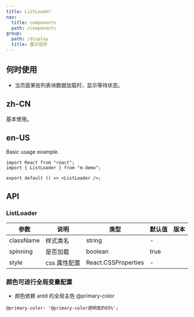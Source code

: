 ```yaml
---
title: ListLoader
nav:
  title: components
  path: /components
group:
  path: /display
  title: 展示组件
---
```

## 何时使用

- 当页面某些列表块数据加载时，显示等待状态。

## zh-CN

基本使用。

## en-US

Basic usage example.

```tsx
import React from "react";
import { ListLoader } from "m-demo";

export default () => <ListLoader />;  
```


## API

### ListLoader

| 参数      | 说明         | 类型                | 默认值 | 版本 |
| --------- | ------------ | ------------------- | ------ | ---- |
| className | 样式类名     | string              | -      |      |
| spinning  | 是否加载     | boolean             | true   |      |
| style     | css 属性配置 | React.CSSProperties | -      |      |

### 颜色可进行全局变量配置

- 颜色依赖 antd 的全局主色 @primary-color

```less
@primary-color: '@primary-color透明度的65%';
```
